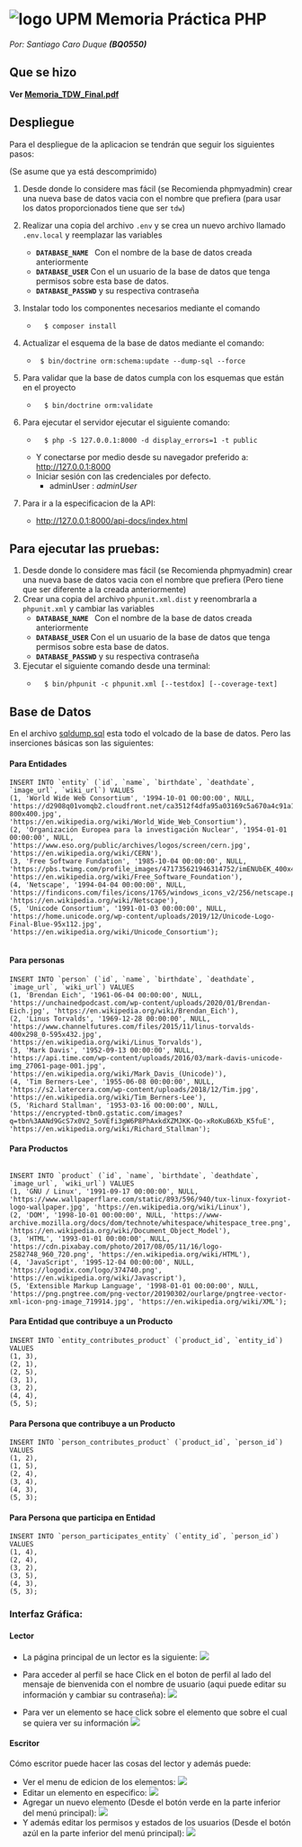 # ![logo UPM](https://raw.githubusercontent.com/laracabrera/AOS/master/tarea1/logo_upm.jpg) Memoria Práctica PHP
*Por: Santiago Caro Duque* ***(BQ0550)***

## Que se hizo
**Ver [Memoria_TDW_Final.pdf](Memoria_TDW_Final.pdf)**

## Despliegue

Para el despliegue de la aplicacion se tendrán que seguir los siguientes pasos: 

(Se asume que ya está descomprimido)


1. Desde donde lo considere mas fácil (se Recomienda phpmyadmin) crear una nueva base de datos vacia con el nombre que prefiera (para usar los datos proporcionados tiene que ser ``` tdw ```)
1. Realizar una copia del archivo ``` .env ``` y se crea un nuevo archivo llamado ``` .env.local ``` y reemplazar las variables
    * **```DATABASE_NAME ```** Con el nombre de la base de datos creada anteriormente
    * **```DATABASE_USER```** Con el un usuario de la base de datos que tenga permisos sobre esta base de datos.
    * **```DATABASE_PASSWD```** y su respectiva contraseña
1. Instalar todo los componentes necesarios mediante el comando
    * ```
        $ composer install 
         ```

1. Actualizar el esquema de la base de datos mediante el comando: 
    * ```
       $ bin/doctrine orm:schema:update --dump-sql --force
        ```
1. Para validar que la base de datos cumpla con los esquemas que están en el proyecto
    * ```
        $ bin/doctrine orm:validate
        ```
1. Para ejecutar el servidor ejecutar el siguiente comando:
    * ```
        $ php -S 127.0.0.1:8000 -d display_errors=1 -t public 
        ```
    * Y conectarse por medio desde su navegador preferido a: http://127.0.0.1:8000
    * Iniciar sesión con las credenciales por defecto.
      - adminUser : *adminUser*
1. Para ir a la especificacion de la API:
   * http://127.0.0.1:8000/api-docs/index.html
## Para ejecutar las pruebas:

1.  Desde donde lo considere mas fácil (se Recomienda phpmyadmin) crear una nueva base de datos vacia con el nombre que prefiera (Pero tiene que ser diferente a la creada anteriormente)
1. Crear una copia del archivo ``` phpunit.xml.dist ``` y reenombrarla a ``` phpunit.xml ``` y cambiar las variables
    * **```DATABASE_NAME ```** Con el nombre de la base de datos creada anteriormente
    * **```DATABASE_USER```** Con el un usuario de la base de datos que tenga permisos sobre esta base de datos.
    * **```DATABASE_PASSWD```** y su respectiva contraseña
1. Ejecutar el siguiente comando desde una terminal:
    * ```
        $ bin/phpunit -c phpunit.xml [--testdox] [--coverage-text]
        ```
## Base de Datos

En el archivo [sqldump.sql](sqldump.sql) esta todo el volcado de la base de datos. Pero las inserciones básicas son las siguientes:

#### Para Entidades
```
INSERT INTO `entity` (`id`, `name`, `birthdate`, `deathdate`, `image_url`, `wiki_url`) VALUES
(1, 'World Wide Web Consortium', '1994-10-01 00:00:00', NULL, 'https://d2908q01vomqb2.cloudfront.net/ca3512f4dfa95a03169c5a670a4c91a19b3077b4/2018/10/18/w3c_logo-800x400.jpg', 'https://en.wikipedia.org/wiki/World_Wide_Web_Consortium'),
(2, 'Organización Europea para la investigación Nuclear', '1954-01-01 00:00:00', NULL, 'https://www.eso.org/public/archives/logos/screen/cern.jpg', 'https://en.wikipedia.org/wiki/CERN'),
(3, 'Free Software Fundation', '1985-10-04 00:00:00', NULL, 'https://pbs.twimg.com/profile_images/471735621946314752/imENUbEK_400x400.png', 'https://en.wikipedia.org/wiki/Free_Software_Foundation'),
(4, 'Netscape', '1994-04-04 00:00:00', NULL, 'https://findicons.com/files/icons/1765/windows_icons_v2/256/netscape.png', 'https://en.wikipedia.org/wiki/Netscape'),
(5, 'Unicode Consortium', '1991-01-03 00:00:00', NULL, 'https://home.unicode.org/wp-content/uploads/2019/12/Unicode-Logo-Final-Blue-95x112.jpg', 'https://en.wikipedia.org/wiki/Unicode_Consortium');


```
#### Para personas
```
INSERT INTO `person` (`id`, `name`, `birthdate`, `deathdate`, `image_url`, `wiki_url`) VALUES
(1, 'Brendan Eich', '1961-06-04 00:00:00', NULL, 'https://unchainedpodcast.com/wp-content/uploads/2020/01/Brendan-Eich.jpg', 'https://en.wikipedia.org/wiki/Brendan_Eich'),
(2, 'Linus Torvalds', '1969-12-28 00:00:00', NULL, 'https://www.channelfutures.com/files/2015/11/linus-torvalds-400x298_0-595x432.jpg', 'https://en.wikipedia.org/wiki/Linus_Torvalds'),
(3, 'Mark Davis', '1952-09-13 00:00:00', NULL, 'https://api.time.com/wp-content/uploads/2016/03/mark-davis-unicode-img_27061-page-001.jpg', 'https://en.wikipedia.org/wiki/Mark_Davis_(Unicode)'),
(4, 'Tim Berners-Lee', '1955-06-08 00:00:00', NULL, 'https://s2.latercera.com/wp-content/uploads/2018/12/Tim.jpg', 'https://en.wikipedia.org/wiki/Tim_Berners-Lee'),
(5, 'Richard Stallman', '1953-03-16 00:00:00', NULL, 'https://encrypted-tbn0.gstatic.com/images?q=tbn%3AANd9GcS7x0V2_5oVEfi3gW6P8PhAxkdXZMJKK-Qo-xRoKuB6Xb_K5fuE', 'https://en.wikipedia.org/wiki/Richard_Stallman');

```
#### Para Productos
```

INSERT INTO `product` (`id`, `name`, `birthdate`, `deathdate`, `image_url`, `wiki_url`) VALUES
(1, 'GNU / Linux', '1991-09-17 00:00:00', NULL, 'https://www.wallpaperflare.com/static/893/596/940/tux-linux-foxyriot-logo-wallpaper.jpg', 'https://en.wikipedia.org/wiki/Linux'),
(2, 'DOM', '1998-10-01 00:00:00', NULL, 'https://www-archive.mozilla.org/docs/dom/technote/whitespace/whitespace_tree.png', 'https://en.wikipedia.org/wiki/Document_Object_Model'),
(3, 'HTML', '1993-01-01 00:00:00', NULL, 'https://cdn.pixabay.com/photo/2017/08/05/11/16/logo-2582748_960_720.png', 'https://en.wikipedia.org/wiki/HTML'),
(4, 'JavaScript', '1995-12-04 00:00:00', NULL, 'https://logodix.com/logo/374740.png', 'https://en.wikipedia.org/wiki/Javascript'),
(5, 'Extensible Markup Language', '1998-01-01 00:00:00', NULL, 'https://png.pngtree.com/png-vector/20190302/ourlarge/pngtree-vector-xml-icon-png-image_719914.jpg', 'https://en.wikipedia.org/wiki/XML');
```

#### Para Entidad que contribuye a un Producto
```
INSERT INTO `entity_contributes_product` (`product_id`, `entity_id`) VALUES
(1, 3),
(2, 1),
(2, 5),
(3, 1),
(3, 2),
(4, 4),
(5, 5);
```

#### Para Persona que contribuye a un Producto
```
INSERT INTO `person_contributes_product` (`product_id`, `person_id`) VALUES
(1, 2),
(1, 5),
(2, 4),
(3, 4),
(4, 3),
(5, 3);
```
#### Para Persona que participa en Entidad
```
INSERT INTO `person_participates_entity` (`entity_id`, `person_id`) VALUES
(1, 4),
(2, 4),
(3, 2),
(3, 5),
(4, 3),
(5, 3);
```
### Interfaz Gráfica:
#### Lector
   * La página principal de un lector es la siguiente:
   ![](./imagenes/lector.png)

   * Para acceder al perfil se hace Click en el boton de perfil al lado del mensaje de bienvenida con el nombre de usuario (aqui puede editar su información y cambiar su contraseña):
   ![](./imagenes/perfil_lector.png)

   * Para ver un elemento se hace click sobre el elemento que sobre el cual se quiera ver su información
   ![](./imagenes/elemento.png)

#### Escritor
Cómo escritor puede hacer las cosas del lector y además puede:
   * Ver el menu de edicion de los elementos:
   ![](./imagenes/escritor.png)
   * Editar un elemento en especifico:
   ![](./imagenes/editar.png)
   * Agregar un nuevo elemento (Desde el botón verde en la parte inferior del menú principal):
   ![](./imagenes/nuevo.png)
   * Y además editar los permisos y estados de los usuarios (Desde el botón azúl en la parte inferior del menú principal): 
   ![](./imagenes/usuarios.png)
